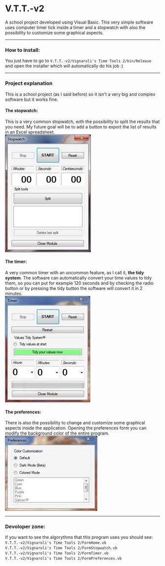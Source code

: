 # V.T.T.-v2
A school project developed using Visual Basic. This very simple software uses computer timer tick inside a timer and a stopwatch with also the possibility to customize some graphical aspects.
<hr/>
<h3>How to install:</h3>
You just have to go to <code>V.T.T.-v2/Vignaroli's Time Tools 2/bin/Release</code> and open the installer which will automatically do his job :)
<hr/>
<h3>Project explanation</h3>
This is a school project (as I said before) so it isn't a very big and complex software but it works fine.
<h4>The stopwatch:</h4>
This is a very common stopwatch, with the possibility to split the results that you need. My future goal will be to add a button to export the list of results in an Excel spreadsheet. <br>
<img src="Screenshot1.PNG">
<h4>The timer:</h4>
A very common timer with an uncommon feature, as I call it, <strong>the tidy system</strong>. The software can automatically convert your time values to tidy them, so you can put for example 120 seconds and by checking the radio button or by pressing the tidy button the software will convert it in 2 minutes. <br>
<img src="Screenshot2.PNG">
<h4>The preferences:</h4>
There is also the possibility to change and customize some graphical aspects inside the application. Opening the preferences form you can modify the background color of the entire program. <br>
<img src="Screenshot3.PNG">
<hr/>
<h3>Devoloper zone:</h4>
If you want to see the algorythms that this program uses you should see:<br>
<code>V.T.T.-v2/Vignaroli's Time Tools 2/FormHome.vb</code><br>
<code>V.T.T.-v2/Vignaroli's Time Tools 2/FormStopwatch.vb</code><br>
<code>V.T.T.-v2/Vignaroli's Time Tools 2/FormTimer.vb</code><br>
<code>V.T.T.-v2/Vignaroli's Time Tools 2/FormPreferences.vb</code>
